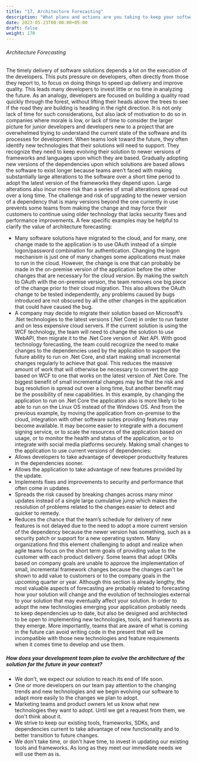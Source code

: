 ```yaml
---
title: "17. Architecture Forecasting"
description: "What plans and actions are you taking to keep your software product working in the future?"
date: 2023-05-23T00:00:00+05:00
draft: false
weight: 170
---
```


###### Architecture Forecasting
The timely delivery of software solutions depends a lot on the execution of the developers.  This puts pressure on developers, often directly from those they report to, to focus on doing things to speed up delivery and improve quality.  This leads many developers to invest little or no time in analyzing the future.  As an analogy, developers are focused on building a quality road quickly through the forest, without lifting their heads above the trees to see if the road they are building is heading in the right direction.  It is not only lack of time for such considerations, but also lack of motivation to do so in companies where morale is low, or lack of time to consider the larger picture for junior developers and developers new to a project that are overwhelmed trying to understand the current state of the software and its processes for development.  When teams look toward the future, they often identify new technologies that their solutions will need to support.  They recognize they need to keep evolving their solution to newer versions of frameworks and languages upon which they are based.  Gradually adopting new versions of the dependencies upon which solutions are based allows the software to exist longer because teams aren’t faced with making substantially large alterations to the software over a short time period to adopt the latest version of the frameworks they depend upon.  Large alterations also incur more risk than a series of small alterations spread out over a long time.  The challenge and risk of upgrading to the newer version of a dependency that is many versions beyond the one currently in use prevents some teams from making the change and may force their customers to continue using older technology that lacks security fixes and performance improvements.  A few specific examples may be helpful to clarify the value of architecture forecasting:
* Many software solutions have migrated to the cloud, and for many, one change made to the application is to use OAuth instead of a simple logon/password combination for authentication.  Changing the logon mechanism is just one of many changes some applications must make to run in the cloud.  However, the change is one that can probably be made in the on-premise version of the application before the other changes that are necessary for the cloud version.  By making the switch to OAuth with the on-premise version, the team removes one big piece of the change prior to their cloud migration.  This also allows the OAuth change to be tested independently, any problems caused by bugs introduced are not obscured by all the other changes in the application that could have caused the bug.
* A company may decide to migrate their solution based on Microsoft’s .Net technologies to the latest versions (.Net Core) in order to run faster and on less expensive cloud servers.  If the current solution is using the WCF technology, the team will need to change the solution to use WebAPI, then migrate it to the .Net Core version of .Net API.  With good technology forecasting, the team could recognize the need to make changes to the dependencies used by the application to support the future ability to run on .Net Core, and start making small incremental changes regularly to achieve that goal.  This reduces the massive amount of work that will otherwise be necessary to convert the app based on WCF to one that works on the latest version of .Net Core.  The biggest benefit of small incremental changes may be that the risk and bug resolution is spread out over a long time, but another benefit may be the possibility of new capabilities.  In this example, by changing the application to run on .Net Core the application also is more likely to be able to run on the Linux OS instead of the Windows OS.  And from the previous example, by moving the application from on-premise to the cloud, integration with other software suites providing features may become available.  It may become easier to integrate with a document signing service, or to scale the resources of the application based on usage, or to monitor the health and status of the application, or to integrate with social media platforms securely.
Making small changes to the application to use current versions of dependencies:
* Allows developers to take advantage of developer productivity features in the dependencies sooner.
* Allows the application to take advantage of new features provided by the update.
* Implements fixes and improvements to security and performance that often come in updates.
* Spreads the risk caused by breaking changes across many minor updates instead of a single large cumulative jump which makes the resolution of problems related to the changes easier to detect and quicker to remedy.
* Reduces the chance that the team’s schedule for delivery of new features is not delayed due to the need to adopt a more current version of the dependency because the newer version has something, such as a security patch or support for a new operating system.
Many organizations find this element challenging to adopt and realize when agile teams focus on the short term goals of providing value to the customer with each product delivery.  Some teams that adopt OKRs based on company goals are unable to approve the implementation of small, incremental framework changes because the changes can’t be shown to add value to customers or to the company goals in the upcoming quarter or year.
Although this section is already lengthy, the most valuable aspects of forecasting are probably related to forecasting how your solution will change and the evolution of technologies external to your solution that  may eventually affect your solution.  In order to adopt the new technologies emerging your application probably needs to keep dependencies up to date, but also be designed and architected to be open to implementing new technologies, tools, and frameworks as they emerge.  More importantly, teams that are aware of what is coming in the future can avoid writing code in the present that will be incompatible with those new technologies and feature requirements when it comes time to develop and use them.


##### How does your development team plan to evolve the architecture of the solution for the future in your context?
* We don't, we expect our solution to reach its end of life soon.
* One or more developers on our team pay attention to the changing trends and new technologies and we begin evolving our software to adapt more easily to the changes we plan to adopt.
* Marketing teams and product owners let us know what new technologies they want to adopt.  Until we get a request from them, we don't think about it.
* We strive to keep our existing tools, frameworks, SDKs, and dependencies current to take advantage of new functionality and to better transition to future changes.
* We don't take time, or don't have time, to invest in updating our existing tools and frameworks.  As long as they meet our immediate needs we will use them as is.
